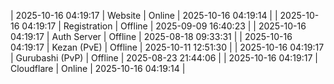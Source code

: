| 2025-10-16 04:19:17 | Website | Online | 2025-10-16 04:19:14 |
| 2025-10-16 04:19:17 | Registration | Offline | 2025-09-09 16:40:23 |
| 2025-10-16 04:19:17 | Auth Server | Offline | 2025-08-18 09:33:31 |
| 2025-10-16 04:19:17 | Kezan (PvE) | Offline | 2025-10-11 12:51:30 |
| 2025-10-16 04:19:17 | Gurubashi (PvP) | Offline | 2025-08-23 21:44:06 |
| 2025-10-16 04:19:17 | Cloudflare | Online | 2025-10-16 04:19:14 |
